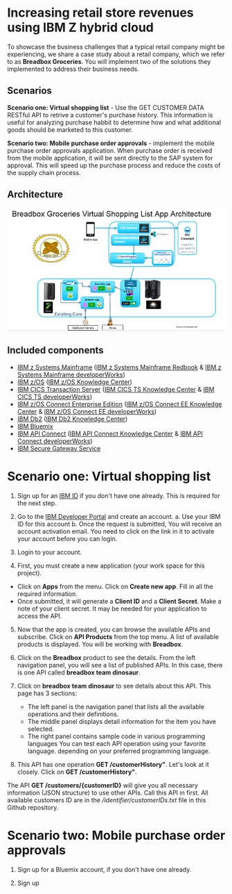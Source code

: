 # Increasing retail store revenues using IBM Z hybrid cloud

To showcase the business challenges that a typical retail company might be experiencing, we share a case study about a retail company, which we refer to as **Breadbox Groceries**.  You will implement two of the solutions they implemented to address their business needs. 

## Scenarios

**Scenario one: Virtual shopping list** - Use the GET CUSTOMER DATA RESTful API to retrive a customer's purchase history.  This information is useful for analyzing purchase habbit to determine how and what additional goods should be marketed to this customer.

**Scenario two: Mobile purchase order approvals** - implement the mobile purchase order approvals application. When purchase order is received from the mobile application, it will be sent directly to the SAP system for approval. This will speed up the purchase process and reduce the costs of the supply chain process.

## Architecture

![alt text](images/breadbox-architecture.png "Architecture")

## Included components
  
* [IBM z Systems Mainframe] ([IBM z Systems Mainframe Redbook] & [IBM z Systems Mainframe developerWorks])
* [IBM z/OS] ([IBM z/OS Knowledge Center])
* [IBM CICS Transaction Server] ([IBM CICS TS Knowledge Center] & [IBM CICS TS developerWorks])
* [IBM z/OS Connect Enterprise Edition] ([IBM z/OS Connect EE Knowledge Center] & [IBM z/OS Connect EE developerWorks])
* [IBM Db2] ([IBM Db2 Knowledge Center])
* [IBM Bluemix]
* [IBM API Connect] ([IBM API Connect Knowledge Center] & [IBM API Connect developerWorks])
* [IBM Secure Gateway Service]

# Scenario one: Virtual shopping list

1. Sign up for an [IBM ID] if you don't have one already. This is required for the next step.

2. Go to the [IBM Developer Portal] and create an account.
  a. Use your IBM ID for this account
  b. Once the request is submitted, You will receive an account activation email. You need to click on the link in it to activate your account before you can login. 

3. Login to your account. 

4. First, you must create a new application (your work space for this project).     
  * Click on **Apps** from the menu. Click on **Create new app**. Fill in all the required information. 
  * Once submitted, it will generate a **Client ID** and a **Client Secret**. Make a note of your client secret. It may be needed for your application to access the API.

5. Now that the app is created, you can browse the available APIs and subscribe. Click on **API Products** from the top menu. A list of available products is displayed. You will be working with **Breadbox**.

6. Click on the **Breadbox** product to see the details. From the left navigation panel, you will see a list of published APIs. In this case, there is one API called **breadbox team dinosaur**.

7. Click on **breadbox team dinosaur** to see details about this API. This page has 3 sections:
   * The left panel is the navigation panel that lists all the available operations and their definitions.
   * The middle panel displays detail information for the item you have selected.
   * The right panel contains sample code in various programming languages You can test each API operation using your favorite language.  depending on your preferred programming language. 
  
 8. This API has one operation **GET /customerHistory"**.  Let's look at it closely. Click on **GET /customerHistory"**.
  

The API **GET /customers/{customerID}** will give you all necessary information (JSON structure) to use other APIs. Call this API in first. All available customers ID are in the */identifier/customerIDs.txt* file in this Github repository.


# Scenario two: Mobile purchase order approvals

1. Sign up for a Bluemix account, if you don't have one already.

2. Sign up 


[IBM Digital Transformation Model]: https://developer.ibm.com/mainframe/ibm-digital-transformation/

[IBM Bluemix]: https://www.ibm.com/us-en/marketplace/cloud-platform
[IBM z Systems Mainframe]: https://www-03.ibm.com/systems/z/
[IBM Client Center Montpellier]: https://www.ibm.com/ibm/clientcenter/montpellier/

[IBM z Systems Mainframe Redbook]: https://www.redbooks.ibm.com/redbooks.nsf/pages/z13?Open
[IBM z Systems Mainframe developerWorks]: https://developer.ibm.com/mainframe/

[IBM z/OS]: https://www-03.ibm.com/systems/z/os/zos/
[IBM z/OS Knowledge Center]: https://www.ibm.com/support/knowledgecenter/en/SSLTBW

[IBM CICS Transaction Server]: https://www-01.ibm.com/software/data/enterprise-application-servers/cics/
[IBM CICS TS Knowledge Center]: https://www.ibm.com/support/knowledgecenter/en/SSGMGV
[IBM CICS TS developerWorks]: https://developer.ibm.com/cics/

[IBM z/OS Connect Enterprise Edition]: https://www.ibm.com/ms-en/marketplace/connect-enterprise-edition
[IBM z/OS Connect EE Knowledge Center]: https://www.ibm.com/support/knowledgecenter/en/SS4SVW
[IBM z/OS Connect EE developerWorks]: https://developer.ibm.com/mainframe/products/zosconnect/

[IBM Db2]: https://www.ibm.com/analytics/us/en/technology/db2/?lnk=STW_US_SHP_A4_TL&lnk2=learn_DB2
[IBM Db2 Knowledge Center]: https://www.ibm.com/support/knowledgecenter/en/SSEPEK/db2z_prodhome.html

[IBM Master Data Management]: https://www.ibm.com/analytics/us/en/technology/master-data-management/
[IBM Master Data Management Knowledge Center]: https://www.ibm.com/support/knowledgecenter/en/SSWSR9

[IBM API Connect]: http://www-03.ibm.com/software/products/en/api-connect
[IBM API Connect Knowledge Center]: https://www.ibm.com/support/knowledgecenter/en/SSMNED 
[IBM API Connect developerWorks]: https://developer.ibm.com/apiconnect/

[IBM Secure Gateway Service]: https://console.bluemix.net/docs/services/SecureGateway/secure_gateway.html

[IBM DataPower Gateway]: http://www-03.ibm.com/software/products/en/datapower-gateway
[IBM DataPower Gateway Knowledge Center]: https://www.ibm.com/support/knowledgecenter/en/SS9H2Y 


[IBM ID]: https://www.ibm.com/account/us-en/signup/register.html
[IBM Developer Portal]: https://developer-contest-spbodieusibmcom-prod.developer.us.apiconnect.ibmcloud.com/

[Sign up or log in to IBM Bluemix]: https://console.bluemix.net/registration/?

